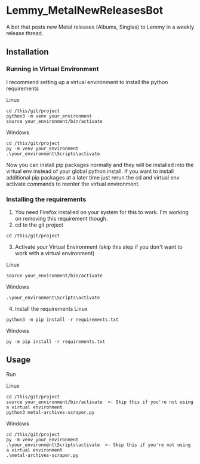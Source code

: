 # Lemmy_MetalNewReleasesBot
A bot that posts new Metal releases (Albums, Singles) to Lemmy in a weekly release thread.

## Installation
### Running in Virtual Environment
I recommend setting up a virtual environment to install the python requirements

Linux
```
cd /this/git/project
python3 -m venv your_environment
source your_environment/bin/activate
```
Windows
```
cd /this/git/project
py -m venv your_environment
.\your_environment\Scripts\activate
```
Now you can install pip packages normally and they will be installed into the virtual env instead of your global python install. If you want to install additional pip packages at a later time just rerun the cd and virtual env activate commands to reenter the virtual environment.

### Installing the requirements

1. You need Firefox installed on your system for this to work. I'm working on removing this requirement though.
2. cd to the git project
```
cd /this/git/project
```
3. Activate your Virtual Environment (skip this step if you don't want to work with a virtual environment)

Linux
```
source your_environment/bin/activate
```
Windows
```
.\your_environment\Scripts\activate
```
4. Install the requirements
Linux
```
python3 -m pip install -r requirements.txt
```
Windows
```
py -m pip install -r requirements.txt
```
## Usage
Run

Linux
```
cd /this/git/project
source your_environment/bin/activate  <- Skip this if you're not using a virtual environment
python3 metal-archives-scraper.py 
```
Windows
```
cd /this/git/project
py -m venv your_environment
.\your_environment\Scripts\activate  <- Skip this if you're not using a virtual environment
.\metal-archives-scraper.py 
```
